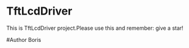 # TftLcdDriver
This is TftLcdDriver project.Please use this and remember: give a star!

#Author
Boris
